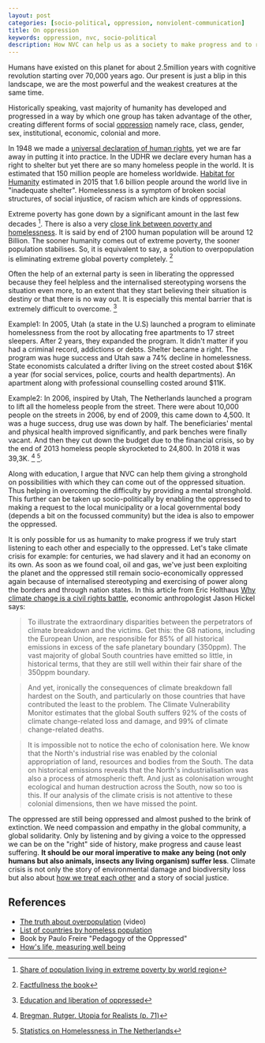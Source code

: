 ```yaml
---
layout: post
categories: [socio-political, oppression, nonviolent-communication]
title: On oppression
keywords: oppression, nvc, socio-political
description: How NVC can help us as a society to make progress and to reduce oppression
---
```


Humans have existed on this planet for about 2.5million years with cognitive revolution starting over 70,000 years ago. Our present is just a blip in this landscape, we are the most powerful and the weakest creatures at the same time.

Historically speaking, vast majority of humanity has developed and progressed in a way by which one group has taken advantage of the other, creating different forms of social [oppression](https://en.wikipedia.org/wiki/Oppression) namely race, class, gender, sex, institutional, economic, colonial and more.

In 1948 we made a [universal declaration of human rights](https://www.un.org/en/universal-declaration-human-rights/index.html), yet we are far away in putting it into practice. In the UDHR we declare every human has a right to shelter but yet there are so many homeless people in the world. It is estimated that 150 million people are homeless worldwide. [Habitat for Humanity](https://en.wikipedia.org/wiki/Habitat_for_Humanity) estimated in 2015 that 1.6 billion people around the world live in "inadequate shelter". Homelessness is a symptom of broken social structures, of social injustice, of racism which are kinds of oppressions.

Extreme poverty has gone down by a significant amount in the last few decades [^share-of-population-living-in-extreme-poverty-by-world-region]. There is also a very [close link between poverty and homelessness](https://ourworldindata.org/homelessness#poverty-and-homelessness-are-closely-linked). It is said by end of 2100 human population will be around 12 Billion. The sooner humanity comes out of extreme poverty, the sooner population stabilises. So, it is equivalent to say, a solution to overpopulation is eliminating extreme global poverty completely. [^factfullness]

Often the help of an external party is seen in liberating the oppressed because they feel helpless and the internalised stereotyping worsens the situation even more, to an extent that they start believing their situation is destiny or that there is no way out. It is especially this mental barrier that is extremely difficult to overcome. [^education-and-liberation-of-oppressed]

Example1: In 2005, Utah (a state in the U.S) launched a program to eliminate homelessness from the root by allocating free apartments to 17 street sleepers. After 2 years, they expanded the program. It didn't matter if you had a criminal record, addictions or debts. Shelter became a right. The program was huge success and Utah saw a 74% decline in homelessness. State economists calculated a drifter living on the street costed about $16K a year (for social services, police, courts and health departments). An apartment along with professional counselling costed around $11K.

Example2: In 2006, inspired by Utah, The Netherlands launched a program to lift all the homeless people from the street. There were about 10,000 people on the streets in 2006, by end of 2009, this came down to 4,500. It was a huge success, drug use was down by half. The beneficiaries' mental and physical health improved significantly, and park benches were finally vacant. And then they cut down the budget due to the financial crisis, so by the end of 2013 homeless people skyrocketed to 24,800. In 2018 it was 39,3K. [^utopia-for-realists] [^stats-on-homelessness-cbs].

Along with education, I argue that NVC can help them giving a stronghold on possibilities with which they can come out of the oppressed situation. Thus helping in overcoming the difficulty by providing a mental stronghold. This further can be taken up socio-politically by enabling the oppressed to making a request to the local municipality or a local governmental body (depends a bit on the focussed community) but the idea is also to empower the oppressed.

It is only possible for us as humanity to make progress if we truly start listening to each other and especially to the oppressed. Let's take climate crisis for example: for centuries, we had slavery and it had an economy on its own. As soon as we found coal, oil and gas, we've just been exploiting the planet and the oppressed still remain socio-economically oppressed again because of internalised stereotyping and exercising of power along the borders and through nation states. In this article from Eric Holthaus [Why climate change is a civil rights battle](https://thecorrespondent.com/539/why-climate-change-is-a-civil-rights-battle/5524446543-8a208ac5), economic anthropologist Jason Hickel says:

> To illustrate the extraordinary disparities between the perpetrators of climate breakdown and the victims. Get this: the G8 nations, including the European Union, are responsible for 85% of all historical emissions in excess of the safe planetary boundary (350ppm). The vast majority of global South countries have emitted so little, in historical terms, that they are still well within their fair share of the 350ppm boundary.

> And yet, ironically the consequences of climate breakdown fall hardest on the South, and particularly on those countries that have contributed the least to the problem. The Climate Vulnerability Monitor estimates that the global South suffers 92% of the costs of climate change-related loss and damage, and 99% of climate change-related deaths.

> It is impossible not to notice the echo of colonisation here. We know that the North's industrial rise was enabled by the colonial appropriation of land, resources and bodies from the South. The data on historical emissions reveals that the North's industrialisation was also a process of atmospheric theft. And just as colonisation wrought ecological and human destruction across the South, now so too is this. If our analysis of the climate crisis is not attentive to these colonial dimensions, then we have missed the point.

The oppressed are still being oppressed and almost pushed to the brink of extinction. We need compassion and empathy in the global community, a global solidarity. Only by listening and by giving a voice to the oppressed we can be on the "right" side of history, make progress and cause least suffering. **It should be our moral imperative to make any being (not only humans but also animals, insects any living organism) suffer less**. Climate crisis is not only the story of environmental damage and biodiversity loss but also about [how we treat each other](https://thecorrespondent.com/34/climate-change-is-about-how-we-treat-each-other/348480858-275ce4ca) and a story of social justice.


## References

[^education-and-liberation-of-oppressed]: [Education and liberation of oppressed](https://www.ukessays.com/essays/education/education-and-liberation-of-the-oppressed-education-essay.php)
[^share-of-population-living-in-extreme-poverty-by-world-region]: [Share of population living in extreme poverty by world region](https://ourworldindata.org/grapher/share-of-population-living-in-extreme-poverty-by-world-region)
[^utopia-for-realists]: [Bregman, Rutger. Utopia for Realists (p. 71)](https://www.goodreads.com/book/show/40876575-utopia-for-realists)
[^stats-on-homelessness-cbs]: [Statistics on Homelessness in The Netherlands](https://opendata.cbs.nl/statline/#/CBS/nl/dataset/80799NED/table?fromstatweb)
[^factfullness]: [Factfullness the book](https://www.goodreads.com/book/show/34890015-factfulness)

- [The truth about overpopulation](https://www.youtube.com/watch?v=FACK2knC08E) (video)
- [List of countries by homeless population](https://en.wikipedia.org/wiki/List_of_countries_by_homeless_population)
- Book by Paulo Freire "Pedagogy of the Oppressed"
- [How's life, measuring well being](https://www.oecd.org/statistics/how-s-life-23089679.htm)
